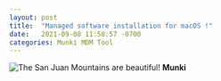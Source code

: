 ```yaml
---
layout: post
title:  "Managed software installation for macOS !"
date:   2021-09-08 11:58:57 -0700
categories: Munki MDM Tool
---
```

![The San Juan Mountains are beautiful!](/assets/images/san-juan-mountains.jpg "San Juan Mountains")
**Munki**